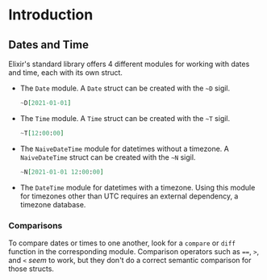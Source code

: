 # Introduction

## Dates and Time

Elixir's standard library offers 4 different modules for working with dates and time, each with its own struct.

- The `Date` module. A `Date` struct can be created with the `~D` sigil.
    ```elixir
    ~D[2021-01-01]
    ```

- The `Time` module. A `Time` struct can be created with the `~T` sigil.
    ```elixir
    ~T[12:00:00]
    ```

- The `NaiveDateTime` module for datetimes without a timezone. A `NaiveDateTime` struct can be created with the `~N` sigil.
    ```elixir
    ~N[2021-01-01 12:00:00]
    ```

- The `DateTime` module for datetimes with a timezone. Using this module for timezones other than UTC requires an external dependency, a timezone database.

### Comparisons

To compare dates or times to one another, look for a `compare` or `diff` function in the corresponding module. Comparison operators such as `==`, `>`, and `<` _seem_ to work, but they don't do a correct semantic comparison for those structs.
